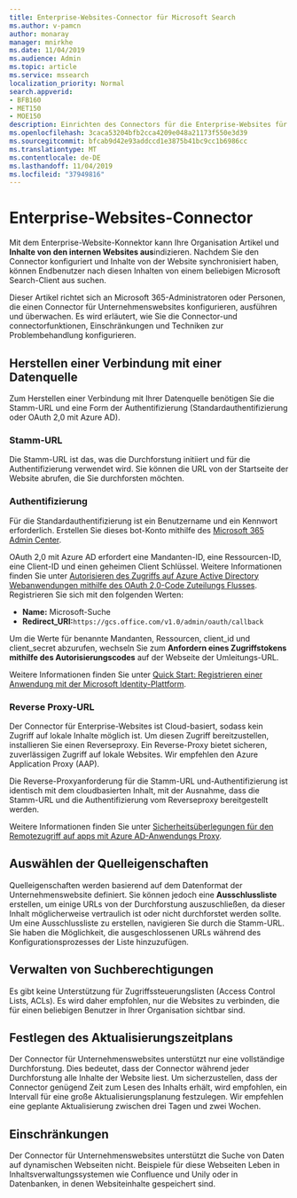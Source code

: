 ```yaml
---
title: Enterprise-Websites-Connector für Microsoft Search
ms.author: v-pamcn
author: monaray
manager: mnirkhe
ms.date: 11/04/2019
ms.audience: Admin
ms.topic: article
ms.service: mssearch
localization_priority: Normal
search.appverid:
- BFB160
- MET150
- MOE150
description: Einrichten des Connectors für die Enterprise-Websites für Microsoft Search
ms.openlocfilehash: 3caca53204bfb2cca4209e048a21173f550e3d39
ms.sourcegitcommit: bfcab9d42e93addccd1e3875b41bc9cc1b6986cc
ms.translationtype: MT
ms.contentlocale: de-DE
ms.lasthandoff: 11/04/2019
ms.locfileid: "37949816"
---
```

# <a name="enterprise-websites-connector"></a>Enterprise-Websites-Connector

Mit dem Enterprise-Website-Konnektor kann Ihre Organisation Artikel und **Inhalte von den internen Websites aus**indizieren. Nachdem Sie den Connector konfiguriert und Inhalte von der Website synchronisiert haben, können Endbenutzer nach diesen Inhalten von einem beliebigen Microsoft Search-Client aus suchen.

Dieser Artikel richtet sich an Microsoft 365-Administratoren oder Personen, die einen Connector für Unternehmenswebsites konfigurieren, ausführen und überwachen. Es wird erläutert, wie Sie die Connector-und connectorfunktionen, Einschränkungen und Techniken zur Problembehandlung konfigurieren.  

## <a name="connect-to-a-data-source"></a>Herstellen einer Verbindung mit einer Datenquelle 
Zum Herstellen einer Verbindung mit Ihrer Datenquelle benötigen Sie die Stamm-URL und eine Form der Authentifizierung (Standardauthentifizierung oder OAuth 2,0 mit Azure AD).

### <a name="root-url"></a>Stamm-URL
Die Stamm-URL ist das, was die Durchforstung initiiert und für die Authentifizierung verwendet wird. Sie können die URL von der Startseite der Website abrufen, die Sie durchforsten möchten.

### <a name="authentication"></a>Authentifizierung 
Für die Standardauthentifizierung ist ein Benutzername und ein Kennwort erforderlich. Erstellen Sie dieses bot-Konto mithilfe des [Microsoft 365 Admin Center](https://admin.microsoft.com).

OAuth 2,0 mit Azure AD erfordert eine Mandanten-ID, eine Ressourcen-ID, eine Client-ID und einen geheimen Client Schlüssel.
Weitere Informationen finden Sie unter [Autorisieren des Zugriffs auf Azure Active Directory Webanwendungen mithilfe des OAuth 2,0-Code Zuteilungs Flusses](https://docs.microsoft.com/azure/active-directory/develop/v1-protocols-oauth-code). Registrieren Sie sich mit den folgenden Werten:
* **Name:** Microsoft-Suche
* **Redirect_URI:**`https://gcs.office.com/v1.0/admin/oauth/callback`

Um die Werte für benannte Mandanten, Ressourcen, client_id und client_secret abzurufen, wechseln Sie zum **Anfordern eines Zugriffstokens mithilfe des Autorisierungscodes** auf der Webseite der Umleitungs-URL.

Weitere Informationen finden Sie unter [Quick Start: Registrieren einer Anwendung mit der Microsoft Identity-Plattform](https://docs.microsoft.com/azure/active-directory/develop/quickstart-register-app).

### <a name="reverse-proxy-url"></a>Reverse Proxy-URL 
Der Connector für Enterprise-Websites ist Cloud-basiert, sodass kein Zugriff auf lokale Inhalte möglich ist. Um diesen Zugriff bereitzustellen, installieren Sie einen Reverseproxy. Ein Reverse-Proxy bietet sicheren, zuverlässigen Zugriff auf lokale Websites. Wir empfehlen den Azure Application Proxy (AAP).

Die Reverse-Proxyanforderung für die Stamm-URL und-Authentifizierung ist identisch mit dem cloudbasierten Inhalt, mit der Ausnahme, dass die Stamm-URL und die Authentifizierung vom Reverseproxy bereitgestellt werden.

Weitere Informationen finden Sie unter [Sicherheitsüberlegungen für den Remotezugriff auf apps mit Azure AD-Anwendungs Proxy](https://docs.microsoft.com/azure/active-directory/manage-apps/application-proxy-security).

## <a name="select-the-source-properties"></a>Auswählen der Quelleigenschaften 
Quelleigenschaften werden basierend auf dem Datenformat der Unternehmenswebsite definiert. Sie können jedoch eine **Ausschlussliste** erstellen, um einige URLs von der Durchforstung auszuschließen, da dieser Inhalt möglicherweise vertraulich ist oder nicht durchforstet werden sollte. Um eine Ausschlussliste zu erstellen, navigieren Sie durch die Stamm-URL. Sie haben die Möglichkeit, die ausgeschlossenen URLs während des Konfigurationsprozesses der Liste hinzuzufügen.

## <a name="manage-search-permissions"></a>Verwalten von Suchberechtigungen 
Es gibt keine Unterstützung für Zugriffssteuerungslisten (Access Control Lists, ACLs). Es wird daher empfohlen, nur die Websites zu verbinden, die für einen beliebigen Benutzer in Ihrer Organisation sichtbar sind.

## <a name="set-the-refresh-schedule"></a>Festlegen des Aktualisierungszeitplans
Der Connector für Unternehmenswebsites unterstützt nur eine vollständige Durchforstung. Dies bedeutet, dass der Connector während jeder Durchforstung alle Inhalte der Website liest. Um sicherzustellen, dass der Connector genügend Zeit zum Lesen des Inhalts erhält, wird empfohlen, ein Intervall für eine große Aktualisierungsplanung festzulegen. Wir empfehlen eine geplante Aktualisierung zwischen drei Tagen und zwei Wochen.

## <a name="limitations"></a>Einschränkungen 
Der Connector für Unternehmenswebsites unterstützt die Suche von Daten auf dynamischen Webseiten nicht. Beispiele für diese Webseiten Leben in Inhaltsverwaltungssystemen wie Confluence und Unily oder in Datenbanken, in denen Websiteinhalte gespeichert sind.